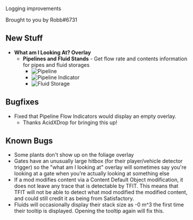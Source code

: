 Logging improvements




Brought to you by Robb#6731

## New Stuff

- **What am I Looking At? Overlay**
  - **Pipelines and Fluid Stands** - Get flow rate and contents information for pipes and fluid storages
    - ![Pipeline](TODO)
    - ![Pipeline Indicator](TODO)
    - ![Fluid Storage](TODO)

## Bugfixes

- Fixed that Pipeline Flow Indicators would display an empty overlay.
  - Thanks AcidXDrop for bringing this up!

## Known Bugs

- Some plants don't show up on the foliage overlay
- Gates have an unusually large hitbox (for their player/vehicle detector trigger) so the "what am I looking at" overlay will sometimes say you're looking at a gate when you're actually looking at something else
- If a mod modifies content via a Content Default Object modification, it does not leave any trace that is detectable by TFIT. This means that TFIT will not be able to detect what mod modified the modified content, and could still credit it as being from Satisfactory.
- Fluids will occasionally display their stack size as -0 m^3 the first time their tooltip is displayed. Opening the tooltip again will fix this.
